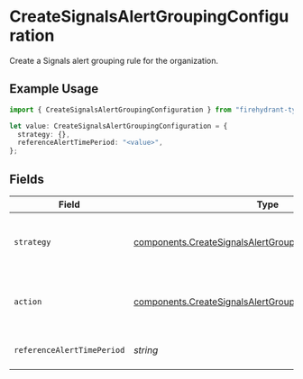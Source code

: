 # CreateSignalsAlertGroupingConfiguration

Create a Signals alert grouping rule for the organization.

## Example Usage

```typescript
import { CreateSignalsAlertGroupingConfiguration } from "firehydrant-typescript-sdk/models/components";

let value: CreateSignalsAlertGroupingConfiguration = {
  strategy: {},
  referenceAlertTimePeriod: "<value>",
};
```

## Fields

| Field                                                                                                                                    | Type                                                                                                                                     | Required                                                                                                                                 | Description                                                                                                                              |
| ---------------------------------------------------------------------------------------------------------------------------------------- | ---------------------------------------------------------------------------------------------------------------------------------------- | ---------------------------------------------------------------------------------------------------------------------------------------- | ---------------------------------------------------------------------------------------------------------------------------------------- |
| `strategy`                                                                                                                               | [components.CreateSignalsAlertGroupingConfigurationStrategy](../../models/components/createsignalsalertgroupingconfigurationstrategy.md) | :heavy_check_mark:                                                                                                                       | The strategy to use for grouping alerts                                                                                                  |
| `action`                                                                                                                                 | [components.CreateSignalsAlertGroupingConfigurationAction](../../models/components/createsignalsalertgroupingconfigurationaction.md)     | :heavy_minus_sign:                                                                                                                       | The action to take when grouping alerts                                                                                                  |
| `referenceAlertTimePeriod`                                                                                                               | *string*                                                                                                                                 | :heavy_check_mark:                                                                                                                       | How long to group alerts for                                                                                                             |